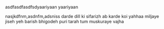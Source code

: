 
asdfasdfasdfsdyaariyaan yaariyaan

nasjkdfnm,asdnfm,adsniss darde dill ki sifarizh
ab karde koi yahhaa
miljaye jiseh yeh barish
bhigodeh puri tarah
tum muskuraye vajha

